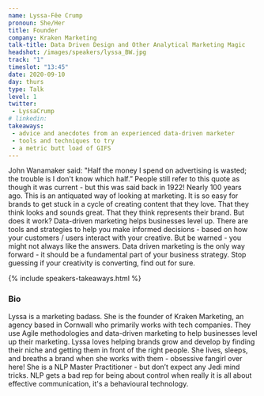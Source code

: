 ```yaml
---
name: Lyssa-Fêe Crump
pronoun: She/Her
title: Founder
company: Kraken Marketing
talk-title: Data Driven Design and Other Analytical Marketing Magic
headshot: /images/speakers/lyssa_BW.jpg
track: "1"
timeslot: "13:45"
date: 2020-09-10
day: thurs
type: Talk
level: 1
twitter:
 - LyssaCrump
# linkedin: 
takeaways:
 - advice and anecdotes from an experienced data-driven marketer 
 - tools and techniques to try 
 - a metric butt load of GIFS
---
```


<p>John Wanamaker said: "Half the money I spend on advertising is wasted; the trouble is I don't know which half.”
People still refer to this quote as though it was current - but this was said back in 1922! Nearly 100 years ago. This is an antiquated way of looking at marketing. It is so easy for brands to get stuck in a cycle of creating content that they love. That they think looks and sounds great. That they think represents their brand. But does it work? 
Data-driven marketing helps businesses level up. There are tools and strategies to help you make informed decisions - based on how your customers / users interact with your creative. But be warned - you might not always like the answers. Data driven marketing is the only way forward - it should be a fundamental part of your business strategy. Stop guessing if your creativity is converting, find out for sure.
</p>

{% include speakers-takeaways.html %}

<h3>Bio</h3>
<p>Lyssa is a marketing badass. She is the founder of Kraken Marketing, an agency based in Cornwall who primarily works with tech companies. They use Agile methodologies and data-driven marketing to help businesses level up their marketing. Lyssa loves helping brands grow and develop by finding their niche and getting them in front of the right people. She lives, sleeps, and breaths a brand when she works with them - obsessive fangirl over here! She is a NLP Master Practitioner - but don’t expect any Jedi mind tricks. NLP gets a bad rep for being about control when really it is all about effective communication, it's a behavioural technology.</p>